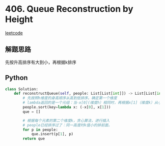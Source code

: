 # 406. Queue Reconstruction by Height
[leetcode](https://leetcode.com/problems/queue-reconstruction-by-height/description/)

## 解题思路
先按升高排序有大到小，再根据k排序

## Python
```python
class Solution:
    def reconstructQueue(self, people: List[List[int]]) -> List[List[int]]:
        # 先按照h维度的身高顺序从高到低排序。确定第一个维度
        # lambda返回的是一个元组：当-x[0](维度h）相同时，再根据x[1]（维度k）从小到大排序
        people.sort(key=lambda x: (-x[0], x[1]))
        que = []

        # 根据每个元素的第二个维度k，贪心算法，进行插入
        # people已经排序过了：同一高度时k值小的排前面。
        for p in people:
            que.insert(p[1], p)
        return que
```